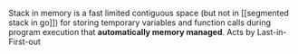 Stack in memory is a fast limited contiguous space (but not in [[segmented stack in go]]) for storing temporary variables and function calls during program execution that **automatically memory managed**.
Acts by Last-in-First-out